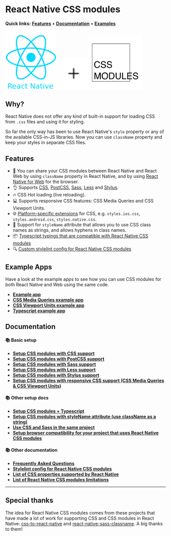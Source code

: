 # React Native CSS modules

**Quick links:** **[Features](#features)** • **[Documentation](https://github.com/kristerkari/react-native-css-modules#documentation)** • **[Examples](#react-native-css-modules-example-apps)**

<a href="https://facebook.github.io/react-native/"><img src="images/react-native-logo.png" width="160"></a><img src="images/plus.svg" width="100"><a href="https://github.com/css-modules/css-modules"><img src="images/css-modules-logo.svg" width="170"></a>

## Why?

React Native does not offer any kind of built-in support for loading CSS from `.css` files and using it for styling.

So far the only way has been to use React Native's `style` property or any of the available CSS-in-JS libraries. Now you can use `className` property and keep your styles in separate CSS files.

## Features

- :tada: You can share your CSS modules between React Native and React Web by using `className` property in React Native, and by using [React Native for Web](https://github.com/necolas/react-native-web) for the browser.
- :ok_hand: Supports [CSS](https://github.com/kristerkari/react-native-css-transformer), [PostCSS](https://github.com/kristerkari/react-native-postcss-transformer), [Sass](https://github.com/kristerkari/react-native-sass-transformer), [Less](https://github.com/kristerkari/react-native-less-transformer) and [Stylus](https://github.com/kristerkari/react-native-stylus-transformer).
- :fire: CSS Hot loading (live reloading).
- :computer: Supports responsive CSS features: CSS Media Queries and CSS Viewport Units.
- :globe_with_meridians: [Platform-specific extensions](https://facebook.github.io/react-native/docs/platform-specific-code.html#platform-specific-extensions) for CSS, e.g. `styles.ios.css`, `styles.android.css`, `styles.native.css`.
- :tophat: Support for `styleName` attribute that allows you to use CSS class names as strings, and allows hyphens in class names.
- :package: [Typescript typings that are compatible with React Native CSS modules](https://github.com/kristerkari/react-native-types-for-css-modules)
- :mag: [Custom stylelint config for React Native CSS modules](https://github.com/kristerkari/stylelint-config-react-native-css-modules)

## Example Apps

Have a look at the example apps to see how you can use CSS modules for both React Native and Web using the same code.

- **[Example app](https://github.com/kristerkari/react-native-css-modules-example)**
- **[CSS Media Queries example app](https://github.com/kristerkari/react-native-css-modules-with-media-queries-example)**
- **[CSS Viewport Units example app](https://github.com/kristerkari/react-native-css-modules-with-viewport-units-example)**
- **[Typescript example app](https://github.com/kristerkari/react-native-css-modules-with-typescript-example)**

## Documentation

#### :books: Basic setup

- **[Setup CSS modules with CSS support](docs/setup-css.md)**
- **[Setup CSS modules with PostCSS support](docs/setup-postcss.md)**
- **[Setup CSS modules with Sass support](docs/setup-sass.md)**
- **[Setup CSS modules with Less support](docs/setup-less.md)**
- **[Setup CSS modules with Stylus support](docs/setup-stylus.md)**
- **[Setup CSS modules with responsive CSS support (CSS Media Queries & CSS Viewport Units)](docs/setup-responsive.md)**

#### :books: Other setup docs

- **[Setup CSS modules + Typescript](docs/setup-typescript.md)**
- **[Setup CSS modules with styleName attribute (use className as a string)](docs/setup-stylename.md)**
- **[Use CSS and Sass in the same project](docs/multiple-transformers.md)**
- **[Setup browser compatibility for your project that uses React Native CSS modules](docs/web-compatibility.md)**

#### :books: Other documentation

- **[Frequently Asked Questions](docs/faq.md)**
- **[Stylelint config for React Native CSS modules](https://github.com/kristerkari/stylelint-config-react-native-css-modules)**
- **[List of CSS properties supported by React Native](https://github.com/vhpoet/react-native-styling-cheat-sheet)**
- **[List of React Native CSS modules limitations](docs/limitations.md)**

---

## Special thanks

The idea for React Native CSS modules comes from these projects that have made a lot of work for supporting CSS and CSS modules in React Native: [css-to-react-native](https://github.com/styled-components/css-to-react-native) and [react-native-sass-classname](https://github.com/daniloster/react-native-sass-classname). A big thanks to them!
